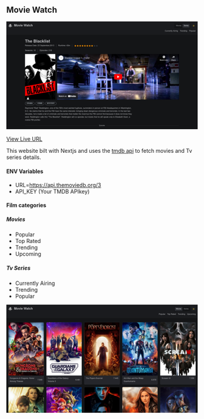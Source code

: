 ## Movie Watch

![screenshot 2](/public/images/screenshots/screenshot2.png)

[View Live URL](https://movie-watch-zeta.vercel.app/)

This website bilt with Nextjs and uses the [tmdb api](https://developers.themoviedb.org/3/getting-started/introduction) to fetch movies and Tv series details.

#### ENV Variables

- URL=https://api.themoviedb.org/3
- API_KEY (Your TMDB APIkey)

#### Film categories

##### Movies

- Popular
- Top Rated
- Trending
- Upcoming

##### Tv Series

- Currently Airing
- Trending
- Popular

![screenshot 1](/public/images/screenshots/screenshot1.png)
